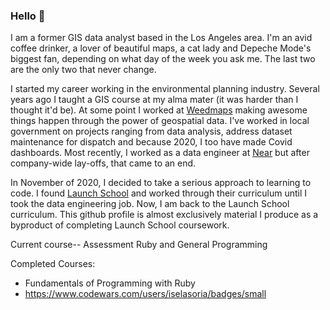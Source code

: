 ### Hello 👋

I am a former GIS data analyst based in the Los Angeles area. I'm an avid coffee drinker, a lover of beautiful maps, a cat lady and Depeche Mode's biggest fan, depending on what day of the week you ask me. The last two are the only two that never change.

I started my career working in the environmental planning industry. Several years ago I taught a GIS course at my alma mater (it was harder than I thought it'd be). At some point I worked at [Weedmaps](https://weedmaps.com/) making awesome things happen through the power of geospatial data. I've worked in local government on projects ranging from data analysis, address dataset maintenance for dispatch and because 2020, I too have made Covid dashboards. Most recently, I worked as a data engineer at [Near](https://near.com/) but after company-wide lay-offs, that came to an end. 

In November of 2020, I decided to take a serious approach to learning to code. I found [Launch School](https://launchschool.com/mastery) and worked through their curriculum until I took the data engineering job. Now, I am back to the Launch School curriculum. This github profile is almost exclusively material I produce as a byproduct of completing Launch School coursework.

  Current course-- Assessment Ruby and General Programming

Completed Courses: 
- Fundamentals of Programming with Ruby
- https://www.codewars.com/users/iselasoria/badges/small
<!--
**iselasoria/iselasoria** is a ✨ _special_ ✨ repository because its `README.md` (this file) appears on your GitHub profile.

Here are some ideas to get you started:

- 🔭 I’m currently working on ...
- 🌱 I’m currently learning ...
- 👯 I’m looking to collaborate on ...
- 🤔 I’m looking for help with ...
- 💬 Ask me about ...
- 📫 How to reach me: ...
- 😄 Pronouns: ...
- ⚡ Fun fact: ...
-->
